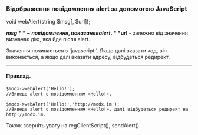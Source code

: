### Відображення повідомлення alert за допомогою JavaScript

void webAlert(string $msg[, $url]);

**$msg** - повідомлення, показане в alert.
**$url** - залежно від значення визначає дію, яка йде після alert. 

Значення починається з 'javascript:'.
Якщо далі вказати код, він виконається, а якщо далі вказати адресу, відбудеться редирект.

***

#### Приклад.

	$modx->webAlert('Hello!');
	//Виведе alert с повідомленням «Hello!».

	$modx->webAlert('Hello!','http://modx.im');
	//Виведе alert с повідомленням «Hello!», далі відбудеться редирект на http://modx.im.

Також зверніть увагу на regClientScript(), sendAlert().